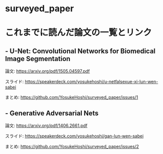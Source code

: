 # surveyed_paper

# これまでに読んだ論文の一覧とリンク

## - U-Net: Convolutional Networks for Biomedical Image Segmentation
論文: https://arxiv.org/pdf/1505.04597.pdf

スライド: https://speakerdeck.com/yosukehoshi/u-netfalsexue-xi-lun-wen-sabei

まとめ: https://github.com/YosukeHoshi/surveyed_paper/issues/1

## - Generative Adversarial Nets
論文: https://arxiv.org/pdf/1406.2661.pdf

スライド: https://speakerdeck.com/yosukehoshi/gan-lun-wen-sabei

まとめ: https://github.com/YosukeHoshi/surveyed_paper/issues/2
